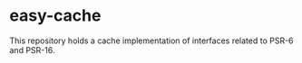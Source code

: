 # easy-cache
This repository holds a cache implementation of interfaces related to PSR-6 and PSR-16.
